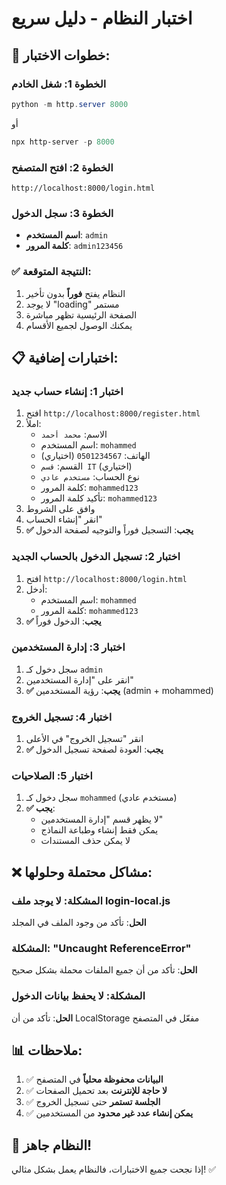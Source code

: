 # اختبار النظام - دليل سريع

## 🎯 خطوات الاختبار:

### الخطوة 1: شغل الخادم
```powershell
python -m http.server 8000
```
أو
```powershell
npx http-server -p 8000
```

### الخطوة 2: افتح المتصفح
```
http://localhost:8000/login.html
```

### الخطوة 3: سجل الدخول
- **اسم المستخدم**: `admin`
- **كلمة المرور**: `admin123456`

### ✅ النتيجة المتوقعة:
1. النظام يفتح **فوراً** بدون تأخير
2. لا يوجد "loading" مستمر
3. الصفحة الرئيسية تظهر مباشرة
4. يمكنك الوصول لجميع الأقسام

## 📋 اختبارات إضافية:

### اختبار 1: إنشاء حساب جديد
1. افتح `http://localhost:8000/register.html`
2. املأ:
   - الاسم: `محمد أحمد`
   - اسم المستخدم: `mohammed`
   - الهاتف: `0501234567` (اختياري)
   - القسم: `قسم IT` (اختياري)
   - نوع الحساب: `مستخدم عادي`
   - كلمة المرور: `mohammed123`
   - تأكيد كلمة المرور: `mohammed123`
3. وافق على الشروط
4. انقر "إنشاء الحساب"
5. **✅ يجب**: التسجيل فوراً والتوجيه لصفحة الدخول

### اختبار 2: تسجيل الدخول بالحساب الجديد
1. افتح `http://localhost:8000/login.html`
2. أدخل:
   - اسم المستخدم: `mohammed`
   - كلمة المرور: `mohammed123`
3. **✅ يجب**: الدخول فوراً

### اختبار 3: إدارة المستخدمين
1. سجل دخول كـ `admin`
2. انقر على "إدارة المستخدمين"
3. **✅ يجب**: رؤية المستخدمين (admin + mohammed)

### اختبار 4: تسجيل الخروج
1. انقر "تسجيل الخروج" في الأعلى
2. **✅ يجب**: العودة لصفحة تسجيل الدخول

### اختبار 5: الصلاحيات
1. سجل دخول كـ `mohammed` (مستخدم عادي)
2. **✅ يجب**: 
   - لا يظهر قسم "إدارة المستخدمين"
   - يمكن فقط إنشاء وطباعة النماذج
   - لا يمكن حذف المستندات

## ❌ مشاكل محتملة وحلولها:

### المشكلة: لا يوجد ملف login-local.js
**الحل**: تأكد من وجود الملف في المجلد

### المشكلة: "Uncaught ReferenceError"
**الحل**: تأكد من أن جميع الملفات محملة بشكل صحيح

### المشكلة: لا يحفظ بيانات الدخول
**الحل**: تأكد من أن LocalStorage مفعّل في المتصفح

## 📊 ملاحظات:

1. ✅ **البيانات محفوظة محلياً** في المتصفح
2. ✅ **لا حاجة للإنترنت** بعد تحميل الصفحات
3. ✅ **الجلسة تستمر** حتى تسجيل الخروج
4. ✅ **يمكن إنشاء عدد غير محدود** من المستخدمين

## 🎉 النظام جاهز!

إذا نجحت جميع الاختبارات، فالنظام يعمل بشكل مثالي! ✅

